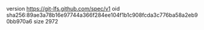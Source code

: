 version https://git-lfs.github.com/spec/v1
oid sha256:89ae3a78b16e97744a366f284ee104f1b1c908fcda3c776ba58a2eb90bb970a6
size 2972
